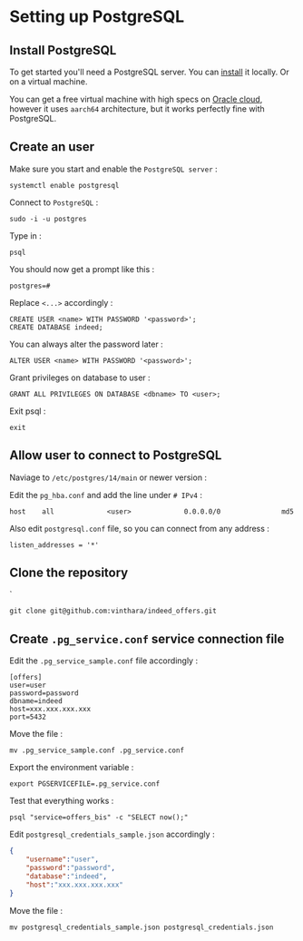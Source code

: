 # Setting up PostgreSQL

## Install PostgreSQL

To get started you'll need a PostgreSQL server. You can [install](https://www.postgresql.org/download/) it locally. Or on  a virtual machine. 

You can get a free virtual machine with high specs on [Oracle cloud](https://cloud.oracle.com/compute/instances), however it uses `aarch64` architecture, but it works perfectly fine with PostgreSQL.

## Create an user

Make sure you start and enable the `PostgreSQL server` :

```shell
systemctl enable postgresql
```

Connect to `PostgreSQL` :

```shell
sudo -i -u postgres
```

Type in :

```shell
psql
```

You should now get a prompt like this :

```shell
postgres=#
```

Replace `<...>` accordingly :

```
CREATE USER <name> WITH PASSWORD '<password>';
CREATE DATABASE indeed;
```

You can always alter the password later :

```
ALTER USER <name> WITH PASSWORD '<password>';
```

Grant privileges on database to user :

```
GRANT ALL PRIVILEGES ON DATABASE <dbname> TO <user>;
```

Exit psql : 

```shell
exit
```

## Allow user to connect to PostgreSQL

Naviage to `/etc/postgres/14/main` or newer version :

Edit the `pg_hba.conf` and add the line under `# IPv4` :

```
host    all             <user>             0.0.0.0/0               md5
```

Also edit `postgresql.conf` file, so you can connect from any address :

```
listen_addresses = '*' 
```

## Clone the repository 
`
```shell
git clone git@github.com:vinthara/indeed_offers.git
```

## Create `.pg_service.conf` service connection file

Edit the `.pg_service_sample.conf` file accordingly : 

```
[offers]
user=user
password=password
dbname=indeed
host=xxx.xxx.xxx.xxx
port=5432
```

Move the file :

```shell
mv .pg_service_sample.conf .pg_service.conf
```

Export the environment variable :

```shell
export PGSERVICEFILE=.pg_service.conf
```

Test that everything works :

```
psql "service=offers_bis" -c "SELECT now();"
```

Edit `postgresql_credentials_sample.json` accordingly : 

```json
{
    "username":"user",
    "password":"password",
    "database":"indeed",
    "host":"xxx.xxx.xxx.xxx"
}
```

Move the file : 

```shell
mv postgresql_credentials_sample.json postgresql_credentials.json
```

